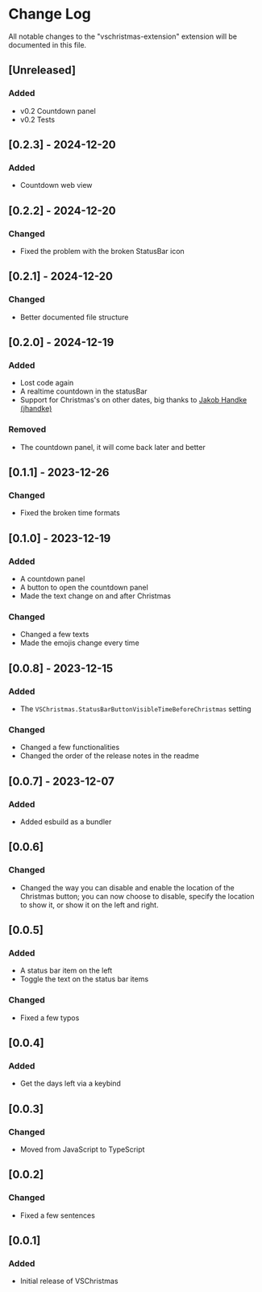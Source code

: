 # Change Log

All notable changes to the "vschristmas-extension" extension will be documented in this file.

<!-- Check [Keep a Changelog](http://keepachangelog.com/) for recommendations on how to structure this file. -->

## [Unreleased]

### Added

- v0.2 Countdown panel
- v0.2 Tests

## [0.2.3] - 2024-12-20

### Added

- Countdown web view

## [0.2.2] - 2024-12-20

### Changed

- Fixed the problem with the broken StatusBar icon

## [0.2.1] - 2024-12-20

### Changed

- Better documented file structure

## [0.2.0] - 2024-12-19

### Added

- Lost code again
- A realtime countdown in the statusBar
- Support for Christmas's on other dates, big thanks to [Jakob Handke (jhandke)](https://github.com/jhandke)

### Removed

- The countdown panel, it will come back later and better

## [0.1.1] - 2023-12-26

### Changed

- Fixed the broken time formats

## [0.1.0] - 2023-12-19

### Added

- A countdown panel
- A button to open the countdown panel
- Made the text change on and after Christmas

### Changed

- Changed a few texts
- Made the emojis change every time

## [0.0.8] - 2023-12-15

### Added

- The `VSChristmas.StatusBarButtonVisibleTimeBeforeChristmas` setting

### Changed

- Changed a few functionalities
- Changed the order of the release notes in the readme

## [0.0.7] - 2023-12-07

### Added

- Added esbuild as a bundler

## [0.0.6]

### Changed

- Changed the way you can disable and enable the location of the Christmas button; you can now choose to disable, specify the location to show it, or show it on the left and right.

## [0.0.5]

### Added

- A status bar item on the left
- Toggle the text on the status bar items

### Changed

- Fixed a few typos

## [0.0.4]

### Added

- Get the days left via a keybind

## [0.0.3]

### Changed

- Moved from JavaScript to TypeScript

## [0.0.2]

### Changed

- Fixed a few sentences

## [0.0.1]

### Added

- Initial release of VSChristmas
